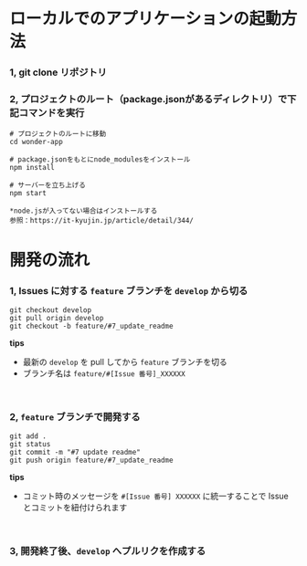 # ローカルでのアプリケーションの起動方法
### 1, git clone リポジトリ
### 2, プロジェクトのルート（package.jsonがあるディレクトリ）で下記コマンドを実行

```
# プロジェクトのルートに移動
cd wonder-app

# package.jsonをもとにnode_modulesをインストール
npm install

# サーバーを立ち上げる
npm start

*node.jsが入ってない場合はインストールする
参照：https://it-kyujin.jp/article/detail/344/
```

# 開発の流れ
### 1, Issues に対する ```feature``` ブランチを ```develop``` から切る

```
git checkout develop
git pull origin develop
git checkout -b feature/#7_update_readme
```

**tips**
- 最新の ```develop``` を pull してから ```feature``` ブランチを切る
- ブランチ名は ```feature/#[Issue 番号]_XXXXXX``` 

<br />

### 2, ```feature``` ブランチで開発する

```
git add .
git status
git commit -m "#7 update readme"
git push origin feature/#7_update_readme
```

**tips**
- コミット時のメッセージを ```#[Issue 番号] XXXXXX``` に統一することで Issue とコミットを紐付けられます

<br />

### 3, 開発終了後、```develop``` へプルリクを作成する

<br />
